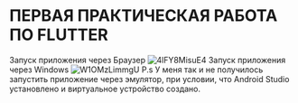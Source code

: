 # ПЕРВАЯ ПРАКТИЧЕСКАЯ РАБОТА ПО FLUTTER
Запуск приложения через Браузер
![4lFY8MisuE4](https://github.com/user-attachments/assets/4f9b5d2f-6354-4599-9aa1-948bfe1c3436)
Запуск приложения через Windows
![W1OMzLimmgU](https://github.com/user-attachments/assets/e28f3a25-9dcd-474d-9e7e-d2df04a5f829)
P.s У меня так и не получилось запустить приложение через эмулятор, при условии, что Android Studio установлено и виртуальное устройство создано.
